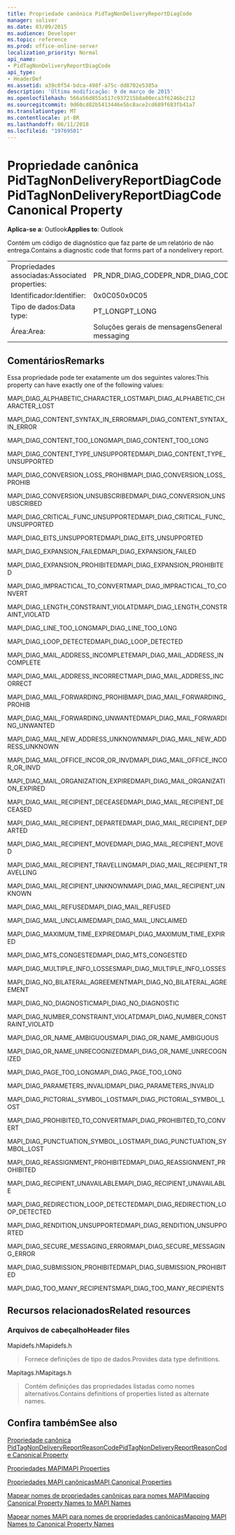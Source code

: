 ```yaml
---
title: Propriedade canônica PidTagNonDeliveryReportDiagCode
manager: soliver
ms.date: 03/09/2015
ms.audience: Developer
ms.topic: reference
ms.prod: office-online-server
localization_priority: Normal
api_name:
- PidTagNonDeliveryReportDiagCode
api_type:
- HeaderDef
ms.assetid: a39c0f54-bdca-498f-a75c-dd8702e5385a
description: 'Última modificação: 9 de março de 2015'
ms.openlocfilehash: 566a56d855a517c937215b8a00eca3f6246bc212
ms.sourcegitcommit: 9d60cd82b5413446e5bc8ace2cd689f683fb41a7
ms.translationtype: MT
ms.contentlocale: pt-BR
ms.lasthandoff: 06/11/2018
ms.locfileid: "19769501"
---
```

# <a name="pidtagnondeliveryreportdiagcode-canonical-property"></a><span data-ttu-id="8bc7a-103">Propriedade canônica PidTagNonDeliveryReportDiagCode</span><span class="sxs-lookup"><span data-stu-id="8bc7a-103">PidTagNonDeliveryReportDiagCode Canonical Property</span></span>

  
  
<span data-ttu-id="8bc7a-104">**Aplica-se a**: Outlook</span><span class="sxs-lookup"><span data-stu-id="8bc7a-104">**Applies to**: Outlook</span></span> 
  
<span data-ttu-id="8bc7a-105">Contém um código de diagnóstico que faz parte de um relatório de não entrega.</span><span class="sxs-lookup"><span data-stu-id="8bc7a-105">Contains a diagnostic code that forms part of a nondelivery report.</span></span>
  
|||
|:-----|:-----|
|<span data-ttu-id="8bc7a-106">Propriedades associadas:</span><span class="sxs-lookup"><span data-stu-id="8bc7a-106">Associated properties:</span></span>  <br/> |<span data-ttu-id="8bc7a-107">PR_NDR_DIAG_CODE</span><span class="sxs-lookup"><span data-stu-id="8bc7a-107">PR_NDR_DIAG_CODE</span></span>  <br/> |
|<span data-ttu-id="8bc7a-108">Identificador:</span><span class="sxs-lookup"><span data-stu-id="8bc7a-108">Identifier:</span></span>  <br/> |<span data-ttu-id="8bc7a-109">0x0C05</span><span class="sxs-lookup"><span data-stu-id="8bc7a-109">0x0C05</span></span>  <br/> |
|<span data-ttu-id="8bc7a-110">Tipo de dados:</span><span class="sxs-lookup"><span data-stu-id="8bc7a-110">Data type:</span></span>  <br/> |<span data-ttu-id="8bc7a-111">PT_LONG</span><span class="sxs-lookup"><span data-stu-id="8bc7a-111">PT_LONG</span></span>  <br/> |
|<span data-ttu-id="8bc7a-112">Área:</span><span class="sxs-lookup"><span data-stu-id="8bc7a-112">Area:</span></span>  <br/> |<span data-ttu-id="8bc7a-113">Soluções gerais de mensagens</span><span class="sxs-lookup"><span data-stu-id="8bc7a-113">General messaging</span></span>  <br/> |
   
## <a name="remarks"></a><span data-ttu-id="8bc7a-114">Comentários</span><span class="sxs-lookup"><span data-stu-id="8bc7a-114">Remarks</span></span>

<span data-ttu-id="8bc7a-115">Essa propriedade pode ter exatamente um dos seguintes valores:</span><span class="sxs-lookup"><span data-stu-id="8bc7a-115">This property can have exactly one of the following values:</span></span>
  
<span data-ttu-id="8bc7a-116">MAPI_DIAG_ALPHABETIC_CHARACTER_LOST</span><span class="sxs-lookup"><span data-stu-id="8bc7a-116">MAPI_DIAG_ALPHABETIC_CHARACTER_LOST</span></span> 
  
> 
    
<span data-ttu-id="8bc7a-117">MAPI_DIAG_CONTENT_SYNTAX_IN_ERROR</span><span class="sxs-lookup"><span data-stu-id="8bc7a-117">MAPI_DIAG_CONTENT_SYNTAX_IN_ERROR</span></span> 
  
> 
    
<span data-ttu-id="8bc7a-118">MAPI_DIAG_CONTENT_TOO_LONG</span><span class="sxs-lookup"><span data-stu-id="8bc7a-118">MAPI_DIAG_CONTENT_TOO_LONG</span></span> 
  
> 
    
<span data-ttu-id="8bc7a-119">MAPI_DIAG_CONTENT_TYPE_UNSUPPORTED</span><span class="sxs-lookup"><span data-stu-id="8bc7a-119">MAPI_DIAG_CONTENT_TYPE_UNSUPPORTED</span></span> 
  
> 
    
<span data-ttu-id="8bc7a-120">MAPI_DIAG_CONVERSION_LOSS_PROHIB</span><span class="sxs-lookup"><span data-stu-id="8bc7a-120">MAPI_DIAG_CONVERSION_LOSS_PROHIB</span></span> 
  
> 
    
<span data-ttu-id="8bc7a-121">MAPI_DIAG_CONVERSION_UNSUBSCRIBED</span><span class="sxs-lookup"><span data-stu-id="8bc7a-121">MAPI_DIAG_CONVERSION_UNSUBSCRIBED</span></span> 
  
> 
    
<span data-ttu-id="8bc7a-122">MAPI_DIAG_CRITICAL_FUNC_UNSUPPORTED</span><span class="sxs-lookup"><span data-stu-id="8bc7a-122">MAPI_DIAG_CRITICAL_FUNC_UNSUPPORTED</span></span> 
  
> 
    
<span data-ttu-id="8bc7a-123">MAPI_DIAG_EITS_UNSUPPORTED</span><span class="sxs-lookup"><span data-stu-id="8bc7a-123">MAPI_DIAG_EITS_UNSUPPORTED</span></span> 
  
> 
    
<span data-ttu-id="8bc7a-124">MAPI_DIAG_EXPANSION_FAILED</span><span class="sxs-lookup"><span data-stu-id="8bc7a-124">MAPI_DIAG_EXPANSION_FAILED</span></span> 
  
> 
    
<span data-ttu-id="8bc7a-125">MAPI_DIAG_EXPANSION_PROHIBITED</span><span class="sxs-lookup"><span data-stu-id="8bc7a-125">MAPI_DIAG_EXPANSION_PROHIBITED</span></span> 
  
> 
    
<span data-ttu-id="8bc7a-126">MAPI_DIAG_IMPRACTICAL_TO_CONVERT</span><span class="sxs-lookup"><span data-stu-id="8bc7a-126">MAPI_DIAG_IMPRACTICAL_TO_CONVERT</span></span> 
  
> 
    
<span data-ttu-id="8bc7a-127">MAPI_DIAG_LENGTH_CONSTRAINT_VIOLATD</span><span class="sxs-lookup"><span data-stu-id="8bc7a-127">MAPI_DIAG_LENGTH_CONSTRAINT_VIOLATD</span></span> 
  
> 
    
<span data-ttu-id="8bc7a-128">MAPI_DIAG_LINE_TOO_LONG</span><span class="sxs-lookup"><span data-stu-id="8bc7a-128">MAPI_DIAG_LINE_TOO_LONG</span></span> 
  
> 
    
<span data-ttu-id="8bc7a-129">MAPI_DIAG_LOOP_DETECTED</span><span class="sxs-lookup"><span data-stu-id="8bc7a-129">MAPI_DIAG_LOOP_DETECTED</span></span> 
  
> 
    
<span data-ttu-id="8bc7a-130">MAPI_DIAG_MAIL_ADDRESS_INCOMPLETE</span><span class="sxs-lookup"><span data-stu-id="8bc7a-130">MAPI_DIAG_MAIL_ADDRESS_INCOMPLETE</span></span> 
  
> 
    
<span data-ttu-id="8bc7a-131">MAPI_DIAG_MAIL_ADDRESS_INCORRECT</span><span class="sxs-lookup"><span data-stu-id="8bc7a-131">MAPI_DIAG_MAIL_ADDRESS_INCORRECT</span></span> 
  
> 
    
<span data-ttu-id="8bc7a-132">MAPI_DIAG_MAIL_FORWARDING_PROHIB</span><span class="sxs-lookup"><span data-stu-id="8bc7a-132">MAPI_DIAG_MAIL_FORWARDING_PROHIB</span></span> 
  
> 
    
<span data-ttu-id="8bc7a-133">MAPI_DIAG_MAIL_FORWARDING_UNWANTED</span><span class="sxs-lookup"><span data-stu-id="8bc7a-133">MAPI_DIAG_MAIL_FORWARDING_UNWANTED</span></span> 
  
> 
    
<span data-ttu-id="8bc7a-134">MAPI_DIAG_MAIL_NEW_ADDRESS_UNKNOWN</span><span class="sxs-lookup"><span data-stu-id="8bc7a-134">MAPI_DIAG_MAIL_NEW_ADDRESS_UNKNOWN</span></span> 
  
> 
    
<span data-ttu-id="8bc7a-135">MAPI_DIAG_MAIL_OFFICE_INCOR_OR_INVD</span><span class="sxs-lookup"><span data-stu-id="8bc7a-135">MAPI_DIAG_MAIL_OFFICE_INCOR_OR_INVD</span></span> 
  
> 
    
<span data-ttu-id="8bc7a-136">MAPI_DIAG_MAIL_ORGANIZATION_EXPIRED</span><span class="sxs-lookup"><span data-stu-id="8bc7a-136">MAPI_DIAG_MAIL_ORGANIZATION_EXPIRED</span></span> 
  
> 
    
<span data-ttu-id="8bc7a-137">MAPI_DIAG_MAIL_RECIPIENT_DECEASED</span><span class="sxs-lookup"><span data-stu-id="8bc7a-137">MAPI_DIAG_MAIL_RECIPIENT_DECEASED</span></span> 
  
> 
    
<span data-ttu-id="8bc7a-138">MAPI_DIAG_MAIL_RECIPIENT_DEPARTED</span><span class="sxs-lookup"><span data-stu-id="8bc7a-138">MAPI_DIAG_MAIL_RECIPIENT_DEPARTED</span></span> 
  
> 
    
<span data-ttu-id="8bc7a-139">MAPI_DIAG_MAIL_RECIPIENT_MOVED</span><span class="sxs-lookup"><span data-stu-id="8bc7a-139">MAPI_DIAG_MAIL_RECIPIENT_MOVED</span></span> 
  
> 
    
<span data-ttu-id="8bc7a-140">MAPI_DIAG_MAIL_RECIPIENT_TRAVELLING</span><span class="sxs-lookup"><span data-stu-id="8bc7a-140">MAPI_DIAG_MAIL_RECIPIENT_TRAVELLING</span></span> 
  
> 
    
<span data-ttu-id="8bc7a-141">MAPI_DIAG_MAIL_RECIPIENT_UNKNOWN</span><span class="sxs-lookup"><span data-stu-id="8bc7a-141">MAPI_DIAG_MAIL_RECIPIENT_UNKNOWN</span></span> 
  
> 
    
<span data-ttu-id="8bc7a-142">MAPI_DIAG_MAIL_REFUSED</span><span class="sxs-lookup"><span data-stu-id="8bc7a-142">MAPI_DIAG_MAIL_REFUSED</span></span> 
  
> 
    
<span data-ttu-id="8bc7a-143">MAPI_DIAG_MAIL_UNCLAIMED</span><span class="sxs-lookup"><span data-stu-id="8bc7a-143">MAPI_DIAG_MAIL_UNCLAIMED</span></span> 
  
> 
    
<span data-ttu-id="8bc7a-144">MAPI_DIAG_MAXIMUM_TIME_EXPIRED</span><span class="sxs-lookup"><span data-stu-id="8bc7a-144">MAPI_DIAG_MAXIMUM_TIME_EXPIRED</span></span> 
  
> 
    
<span data-ttu-id="8bc7a-145">MAPI_DIAG_MTS_CONGESTED</span><span class="sxs-lookup"><span data-stu-id="8bc7a-145">MAPI_DIAG_MTS_CONGESTED</span></span> 
  
> 
    
<span data-ttu-id="8bc7a-146">MAPI_DIAG_MULTIPLE_INFO_LOSSES</span><span class="sxs-lookup"><span data-stu-id="8bc7a-146">MAPI_DIAG_MULTIPLE_INFO_LOSSES</span></span> 
  
> 
    
<span data-ttu-id="8bc7a-147">MAPI_DIAG_NO_BILATERAL_AGREEMENT</span><span class="sxs-lookup"><span data-stu-id="8bc7a-147">MAPI_DIAG_NO_BILATERAL_AGREEMENT</span></span> 
  
> 
    
<span data-ttu-id="8bc7a-148">MAPI_DIAG_NO_DIAGNOSTIC</span><span class="sxs-lookup"><span data-stu-id="8bc7a-148">MAPI_DIAG_NO_DIAGNOSTIC</span></span> 
  
> 
    
<span data-ttu-id="8bc7a-149">MAPI_DIAG_NUMBER_CONSTRAINT_VIOLATD</span><span class="sxs-lookup"><span data-stu-id="8bc7a-149">MAPI_DIAG_NUMBER_CONSTRAINT_VIOLATD</span></span> 
  
> 
    
<span data-ttu-id="8bc7a-150">MAPI_DIAG_OR_NAME_AMBIGUOUS</span><span class="sxs-lookup"><span data-stu-id="8bc7a-150">MAPI_DIAG_OR_NAME_AMBIGUOUS</span></span> 
  
> 
    
<span data-ttu-id="8bc7a-151">MAPI_DIAG_OR_NAME_UNRECOGNIZED</span><span class="sxs-lookup"><span data-stu-id="8bc7a-151">MAPI_DIAG_OR_NAME_UNRECOGNIZED</span></span> 
  
> 
    
<span data-ttu-id="8bc7a-152">MAPI_DIAG_PAGE_TOO_LONG</span><span class="sxs-lookup"><span data-stu-id="8bc7a-152">MAPI_DIAG_PAGE_TOO_LONG</span></span> 
  
> 
    
<span data-ttu-id="8bc7a-153">MAPI_DIAG_PARAMETERS_INVALID</span><span class="sxs-lookup"><span data-stu-id="8bc7a-153">MAPI_DIAG_PARAMETERS_INVALID</span></span> 
  
> 
    
<span data-ttu-id="8bc7a-154">MAPI_DIAG_PICTORIAL_SYMBOL_LOST</span><span class="sxs-lookup"><span data-stu-id="8bc7a-154">MAPI_DIAG_PICTORIAL_SYMBOL_LOST</span></span> 
  
> 
    
<span data-ttu-id="8bc7a-155">MAPI_DIAG_PROHIBITED_TO_CONVERT</span><span class="sxs-lookup"><span data-stu-id="8bc7a-155">MAPI_DIAG_PROHIBITED_TO_CONVERT</span></span> 
  
> 
    
<span data-ttu-id="8bc7a-156">MAPI_DIAG_PUNCTUATION_SYMBOL_LOST</span><span class="sxs-lookup"><span data-stu-id="8bc7a-156">MAPI_DIAG_PUNCTUATION_SYMBOL_LOST</span></span> 
  
> 
    
<span data-ttu-id="8bc7a-157">MAPI_DIAG_REASSIGNMENT_PROHIBITED</span><span class="sxs-lookup"><span data-stu-id="8bc7a-157">MAPI_DIAG_REASSIGNMENT_PROHIBITED</span></span> 
  
> 
    
<span data-ttu-id="8bc7a-158">MAPI_DIAG_RECIPIENT_UNAVAILABLE</span><span class="sxs-lookup"><span data-stu-id="8bc7a-158">MAPI_DIAG_RECIPIENT_UNAVAILABLE</span></span> 
  
> 
    
<span data-ttu-id="8bc7a-159">MAPI_DIAG_REDIRECTION_LOOP_DETECTED</span><span class="sxs-lookup"><span data-stu-id="8bc7a-159">MAPI_DIAG_REDIRECTION_LOOP_DETECTED</span></span> 
  
> 
    
<span data-ttu-id="8bc7a-160">MAPI_DIAG_RENDITION_UNSUPPORTED</span><span class="sxs-lookup"><span data-stu-id="8bc7a-160">MAPI_DIAG_RENDITION_UNSUPPORTED</span></span> 
  
> 
    
<span data-ttu-id="8bc7a-161">MAPI_DIAG_SECURE_MESSAGING_ERROR</span><span class="sxs-lookup"><span data-stu-id="8bc7a-161">MAPI_DIAG_SECURE_MESSAGING_ERROR</span></span> 
  
> 
    
<span data-ttu-id="8bc7a-162">MAPI_DIAG_SUBMISSION_PROHIBITED</span><span class="sxs-lookup"><span data-stu-id="8bc7a-162">MAPI_DIAG_SUBMISSION_PROHIBITED</span></span> 
  
> 
    
<span data-ttu-id="8bc7a-163">MAPI_DIAG_TOO_MANY_RECIPIENTS</span><span class="sxs-lookup"><span data-stu-id="8bc7a-163">MAPI_DIAG_TOO_MANY_RECIPIENTS</span></span> 
  
> 
    
## <a name="related-resources"></a><span data-ttu-id="8bc7a-164">Recursos relacionados</span><span class="sxs-lookup"><span data-stu-id="8bc7a-164">Related resources</span></span>

### <a name="header-files"></a><span data-ttu-id="8bc7a-165">Arquivos de cabeçalho</span><span class="sxs-lookup"><span data-stu-id="8bc7a-165">Header files</span></span>

<span data-ttu-id="8bc7a-166">Mapidefs.h</span><span class="sxs-lookup"><span data-stu-id="8bc7a-166">Mapidefs.h</span></span>
  
> <span data-ttu-id="8bc7a-167">Fornece definições de tipo de dados.</span><span class="sxs-lookup"><span data-stu-id="8bc7a-167">Provides data type definitions.</span></span>
    
<span data-ttu-id="8bc7a-168">Mapitags.h</span><span class="sxs-lookup"><span data-stu-id="8bc7a-168">Mapitags.h</span></span>
  
> <span data-ttu-id="8bc7a-169">Contém definições das propriedades listadas como nomes alternativos.</span><span class="sxs-lookup"><span data-stu-id="8bc7a-169">Contains definitions of properties listed as alternate names.</span></span>
    
## <a name="see-also"></a><span data-ttu-id="8bc7a-170">Confira também</span><span class="sxs-lookup"><span data-stu-id="8bc7a-170">See also</span></span>



[<span data-ttu-id="8bc7a-171">Propriedade canônica PidTagNonDeliveryReportReasonCode</span><span class="sxs-lookup"><span data-stu-id="8bc7a-171">PidTagNonDeliveryReportReasonCode Canonical Property</span></span>](pidtagnondeliveryreportreasoncode-canonical-property.md)


[<span data-ttu-id="8bc7a-172">Propriedades MAPI</span><span class="sxs-lookup"><span data-stu-id="8bc7a-172">MAPI Properties</span></span>](mapi-properties.md)
  
[<span data-ttu-id="8bc7a-173">Propriedades MAPI canônicas</span><span class="sxs-lookup"><span data-stu-id="8bc7a-173">MAPI Canonical Properties</span></span>](mapi-canonical-properties.md)
  
[<span data-ttu-id="8bc7a-174">Mapear nomes de propriedades canônicas para nomes MAPI</span><span class="sxs-lookup"><span data-stu-id="8bc7a-174">Mapping Canonical Property Names to MAPI Names</span></span>](mapping-canonical-property-names-to-mapi-names.md)
  
[<span data-ttu-id="8bc7a-175">Mapear nomes MAPI para nomes de propriedades canônicas</span><span class="sxs-lookup"><span data-stu-id="8bc7a-175">Mapping MAPI Names to Canonical Property Names</span></span>](mapping-mapi-names-to-canonical-property-names.md)


